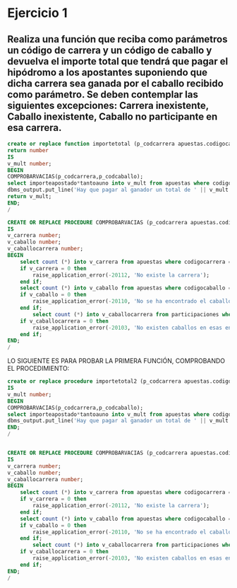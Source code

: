 # Ejercicio 1


## Realiza una función que reciba como parámetros un código de carrera y un código de caballo y devuelva el importe total que tendrá que pagar el hipódromo a los apostantes suponiendo que dicha carrera sea ganada por el caballo recibido como parámetro. Se deben contemplar las siguientes excepciones: Carrera inexistente, Caballo inexistente, Caballo no participante en esa carrera.


```sql
create or replace function importetotal (p_codcarrera apuestas.codigocarrera%type, p_codcaballo apuestas.codigocaballo%type)
return number
IS
v_mult number;
BEGIN
COMPROBARVACIAS(p_codcarrera,p_codcaballo);
select importeapostado*tantoauno into v_mult from apuestas where codigocarrera = p_codcarrera and codigocaballo = p_codcaballo;
dbms_output.put_line('Hay que pagar al ganador un total de ' || v_mult || 'euros');
return v_mult;
END;
/

CREATE OR REPLACE PROCEDURE COMPROBARVACIAS (p_codcarrera apuestas.codigocarrera%type, p_codcaballo apuestas.codigocaballo%type)
IS
v_carrera number;
v_caballo number;
v_caballocarrera number;
BEGIN
    select count (*) into v_carrera from apuestas where codigocarrera = p_codcarrera;
    if v_carrera = 0 then
        raise_application_error(-20112, 'No existe la carrera');
    end if;
    select count (*) into v_caballo from apuestas where codigocaballo = p_codcaballo;
    if v_caballo = 0 then
        raise_application_error(-20110, 'No se ha encontrado el caballo');
    end if;
        select count (*) into v_caballocarrera from participaciones where codigocarrera = p_codcarrera and codigocaballo = p_codcaballo;
    if v_caballocarrera = 0 then
        raise_application_error(-20103, 'No existen caballos en esas en esas carreras');
    end if;
END;
/
```

LO SIGUIENTE ES PARA PROBAR LA PRIMERA FUNCIÓN, COMPROBANDO EL PROCEDIMIENTO:



```sql
create or replace procedure importetotal2 (p_codcarrera apuestas.codigocarrera%type, p_codcaballo apuestas.codigocaballo%type)
IS
v_mult number;
BEGIN
COMPROBARVACIAS(p_codcarrera,p_codcaballo);
select importeapostado*tantoauno into v_mult from apuestas where codigocarrera = p_codcarrera and codigocaballo = p_codcaballo;
dbms_output.put_line('Hay que pagar al ganador un total de ' || v_mult || 'euros');
END;
/


CREATE OR REPLACE PROCEDURE COMPROBARVACIAS (p_codcarrera apuestas.codigocarrera%type, p_codcaballo apuestas.codigocaballo%type)
IS
v_carrera number;
v_caballo number;
v_caballocarrera number;
BEGIN
    select count (*) into v_carrera from apuestas where codigocarrera = p_codcarrera;
    if v_carrera = 0 then
        raise_application_error(-20112, 'No existe la carrera');
    end if;
    select count (*) into v_caballo from apuestas where codigocaballo = p_codcaballo;
    if v_caballo = 0 then
        raise_application_error(-20110, 'No se ha encontrado el caballo');
    end if;
        select count (*) into v_caballocarrera from participaciones where codigocarrera = p_codcarrera and codigocaballo = p_codcaballo;
    if v_caballocarrera = 0 then
        raise_application_error(-20103, 'No existen caballos en esas en esas carreras');
    end if;
END;
/
```